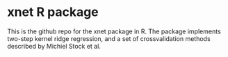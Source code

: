 # xnet R package

This is the github repo for the xnet package in R. The package implements
two-step kernel ridge regression, and a set of crossvalidation methods 
described by Michiel Stock et al.